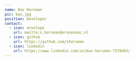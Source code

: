 ```yaml
---
name: Bas Horsman
pic: bas.jpg
position: Developer
contact:
  - icon: envelope
    url: mailto:s.horsman@erasmsumc.nl
  - icon: github
    url: https://github.com/shorsman
  - icon: linkedin
    url: https://www.linkedin.com/in/bas-horsman-7370492/
---
```

